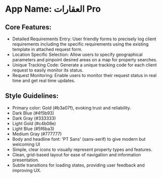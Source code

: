 # **App Name**: العقارات Pro

## Core Features:

- Detailed Requirements Entry: User friendly forms to precisely log client requirements including the specific requirements using the existing template in attached request form.
- Location Specific Selection: Allow users to specify geographical parameters and pinpoint desired areas on a map for property searches.
- Unique Tracking Code: Generate a unique tracking code for each client request to easily monitor its status.
- Request Monitoring: Enable users to monitor their request status in real time and get real time updates.

## Style Guidelines:

- Primary color: Gold (#b3a07f), evoking trust and reliability.
- Dark Blue (#4f5b93)
- Dark Gray (#333333)
- Light Gold (#c4b08e)
- Light Blue (#5f6ba3)
- Medium Gray (#777777)
- Body and headline font: 'PT Sans' (sans-serif) to give modern but welcoming UI
- Simple, clear icons to visually represent property types and features.
- Clean, grid-based layout for ease of navigation and information presentation.
- Subtle transitions for loading states, providing user feedback and improving UX.